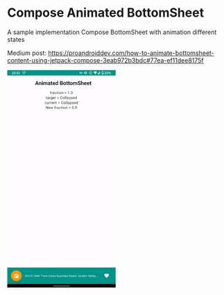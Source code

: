 # Compose Animated BottomSheet

A sample implementation Compose BottomSheet with animation different states

Medium post: https://proandroiddev.com/how-to-animate-bottomsheet-content-using-jetpack-compose-3eab972b3bdc#77ea-ef11dee8175f

<img src="/demo/demo.gif" width="250"/>

